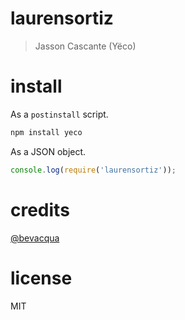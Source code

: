 # laurensortiz

> Jasson Cascante (Yëco)

# install

As a `postinstall` script.

```bash
npm install yeco
```

As a JSON object.

```js
console.log(require('laurensortiz'));
```

# credits

[@bevacqua](https://github.com/bevacqua/bevacqua)

# license

MIT
